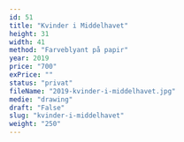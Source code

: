 ```yaml
---
id: 51
title: "Kvinder i Middelhavet"
height: 31
width: 41
method: "Farveblyant på papir"
year: 2019
price: "700"
exPrice: ""
status: "privat"
fileName: "2019-kvinder-i-middelhavet.jpg"
medie: "drawing"
draft: "False"
slug: "kvinder-i-middelhavet"
weight: "250"
---
```

